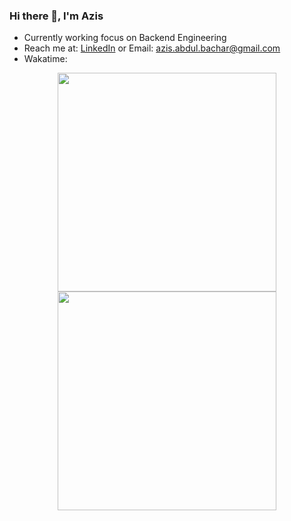 ### Hi there 👋, I'm Azis

- Currently working focus on Backend Engineering
- Reach me at: [LinkedIn](https://www.linkedin.com/in/azisuazusa/) or Email: azis.abdul.bachar@gmail.com
- Wakatime:
<p align="center">
<img src="https://wakatime.com/share/@1a6e674d-4657-45bb-9aad-8fd05a736fed/d173a98d-2421-4688-9607-382bd7ec84c9.svg" height="350px" width="350px"/>
<img src="https://wakatime.com/share/@1a6e674d-4657-45bb-9aad-8fd05a736fed/81a356fc-e37d-41c7-a372-c45efff8b268.svg" height="350px" width="350px"/>
</p>

<!--
**azisuazusa/azisuazusa** is a ✨ _special_ ✨ repository because its `README.md` (this file) appears on your GitHub profile.
-->
